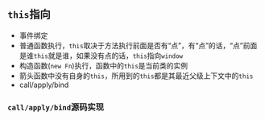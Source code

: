 ## `this`指向
* 事件绑定
* 普通函数执行，`this`取决于方法执行前面是否有“点”，有“点”的话，“点”前面是谁`this`就是谁，如果没有点的话，`this`指向`window`
* 构造函数(`new Fn`)执行，函数中的`this`是当前类的实例
* 箭头函数中没有自身的`this`，所用到的`this`都是其最近父级上下文中的`this`
* call/apply/bind

### `call/apply/bind`源码实现


